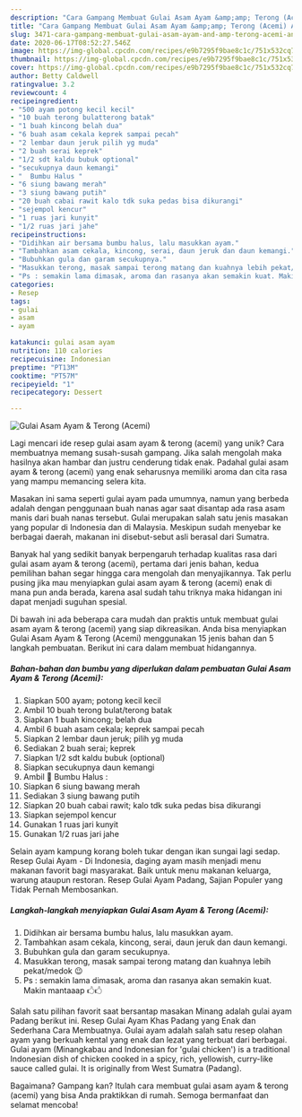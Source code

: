 ```yaml
---
description: "Cara Gampang Membuat Gulai Asam Ayam &amp;amp; Terong (Acemi) Anti Gagal"
title: "Cara Gampang Membuat Gulai Asam Ayam &amp;amp; Terong (Acemi) Anti Gagal"
slug: 3471-cara-gampang-membuat-gulai-asam-ayam-and-amp-terong-acemi-anti-gagal
date: 2020-06-17T08:52:27.546Z
image: https://img-global.cpcdn.com/recipes/e9b7295f9bae8c1c/751x532cq70/gulai-asam-ayam-terong-acemi-foto-resep-utama.jpg
thumbnail: https://img-global.cpcdn.com/recipes/e9b7295f9bae8c1c/751x532cq70/gulai-asam-ayam-terong-acemi-foto-resep-utama.jpg
cover: https://img-global.cpcdn.com/recipes/e9b7295f9bae8c1c/751x532cq70/gulai-asam-ayam-terong-acemi-foto-resep-utama.jpg
author: Betty Caldwell
ratingvalue: 3.2
reviewcount: 4
recipeingredient:
- "500 ayam potong kecil kecil"
- "10 buah terong bulatterong batak"
- "1 buah kincong belah dua"
- "6 buah asam cekala keprek sampai pecah"
- "2 lembar daun jeruk pilih yg muda"
- "2 buah serai keprek"
- "1/2 sdt kaldu bubuk optional"
- "secukupnya daun kemangi"
- "  Bumbu Halus "
- "6 siung bawang merah"
- "3 siung bawang putih"
- "20 buah cabai rawit kalo tdk suka pedas bisa dikurangi"
- "sejempol kencur"
- "1 ruas jari kunyit"
- "1/2 ruas jari jahe"
recipeinstructions:
- "Didihkan air bersama bumbu halus, lalu masukkan ayam."
- "Tambahkan asam cekala, kincong, serai, daun jeruk dan daun kemangi."
- "Bubuhkan gula dan garam secukupnya."
- "Masukkan terong, masak sampai terong matang dan kuahnya lebih pekat/medok 😉"
- "Ps : semakin lama dimasak, aroma dan rasanya akan semakin kuat. Makin mantaaap 🖒🖒"
categories:
- Resep
tags:
- gulai
- asam
- ayam

katakunci: gulai asam ayam 
nutrition: 110 calories
recipecuisine: Indonesian
preptime: "PT13M"
cooktime: "PT57M"
recipeyield: "1"
recipecategory: Dessert

---
```



![Gulai Asam Ayam &amp; Terong (Acemi)](https://img-global.cpcdn.com/recipes/e9b7295f9bae8c1c/751x532cq70/gulai-asam-ayam-terong-acemi-foto-resep-utama.jpg)

Lagi mencari ide resep gulai asam ayam &amp; terong (acemi) yang unik? Cara membuatnya memang susah-susah gampang. Jika salah mengolah maka hasilnya akan hambar dan justru cenderung tidak enak. Padahal gulai asam ayam &amp; terong (acemi) yang enak seharusnya memiliki aroma dan cita rasa yang mampu memancing selera kita.

Masakan ini sama seperti gulai ayam pada umumnya, namun yang berbeda adalah dengan penggunaan buah nanas agar saat disantap ada rasa asam manis dari buah nanas tersebut. Gulai merupakan salah satu jenis masakan yang popular di Indonesia dan di Malaysia. Meskipun sudah menyebar ke berbagai daerah, makanan ini disebut-sebut asli berasal dari Sumatra.

Banyak hal yang sedikit banyak berpengaruh terhadap kualitas rasa dari gulai asam ayam &amp; terong (acemi), pertama dari jenis bahan, kedua pemilihan bahan segar hingga cara mengolah dan menyajikannya. Tak perlu pusing jika mau menyiapkan gulai asam ayam &amp; terong (acemi) enak di mana pun anda berada, karena asal sudah tahu triknya maka hidangan ini dapat menjadi suguhan spesial.


Di bawah ini ada beberapa cara mudah dan praktis untuk membuat gulai asam ayam &amp; terong (acemi) yang siap dikreasikan. Anda bisa menyiapkan Gulai Asam Ayam &amp; Terong (Acemi) menggunakan 15 jenis bahan dan 5 langkah pembuatan. Berikut ini cara dalam membuat hidangannya.

<!--inarticleads1-->

##### Bahan-bahan dan bumbu yang diperlukan dalam pembuatan Gulai Asam Ayam &amp; Terong (Acemi):

1. Siapkan 500 ayam; potong kecil kecil
1. Ambil 10 buah terong bulat/terong batak
1. Siapkan 1 buah kincong; belah dua
1. Ambil 6 buah asam cekala; keprek sampai pecah
1. Siapkan 2 lembar daun jeruk; pilih yg muda
1. Sediakan 2 buah serai; keprek
1. Siapkan 1/2 sdt kaldu bubuk (optional)
1. Siapkan secukupnya daun kemangi
1. Ambil  🌼 Bumbu Halus :
1. Siapkan 6 siung bawang merah
1. Sediakan 3 siung bawang putih
1. Siapkan 20 buah cabai rawit; kalo tdk suka pedas bisa dikurangi
1. Siapkan sejempol kencur
1. Gunakan 1 ruas jari kunyit
1. Gunakan 1/2 ruas jari jahe


Selain ayam kampung korang boleh tukar dengan ikan sungai lagi sedap. Resep Gulai Ayam - Di Indonesia, daging ayam masih menjadi menu makanan favorit bagi masyarakat. Baik untuk menu makanan keluarga, warung ataupun restoran. Resep Gulai Ayam Padang, Sajian Populer yang Tidak Pernah Membosankan. 

<!--inarticleads2-->

##### Langkah-langkah menyiapkan Gulai Asam Ayam &amp; Terong (Acemi):

1. Didihkan air bersama bumbu halus, lalu masukkan ayam.
1. Tambahkan asam cekala, kincong, serai, daun jeruk dan daun kemangi.
1. Bubuhkan gula dan garam secukupnya.
1. Masukkan terong, masak sampai terong matang dan kuahnya lebih pekat/medok 😉
1. Ps : semakin lama dimasak, aroma dan rasanya akan semakin kuat. Makin mantaaap 🖒🖒


Salah satu pilihan favorit saat bersantap masakan Minang adalah gulai ayam Padang berikut ini. Resep Gulai Ayam Khas Padang yang Enak dan Sederhana Cara Membuatnya. Gulai ayam adalah salah satu resep olahan ayam yang berkuah kental yang enak dan lezat yang terbuat dari berbagai. Gulai ayam (Minangkabau and Indonesian for &#39;gulai chicken&#39;) is a traditional Indonesian dish of chicken cooked in a spicy, rich, yellowish, curry-like sauce called gulai. It is originally from West Sumatra (Padang). 

Bagaimana? Gampang kan? Itulah cara membuat gulai asam ayam &amp; terong (acemi) yang bisa Anda praktikkan di rumah. Semoga bermanfaat dan selamat mencoba!
